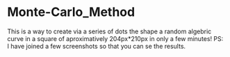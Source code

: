 # Monte-Carlo_Method
 This is a way to create via a series of dots the shape a random algebric curve in a square of aproximatively 204px*210px in only a few minutes! PS: I have joined a few screenshots so that you can se the results.
